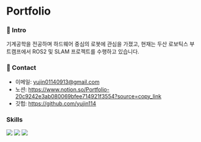 # Portfolio


### 📌 Intro

기계공학을 전공하며 하드웨어 중심의 로봇에 관심을 가졌고, 현재는 두산 로보틱스 부트캠프에서 ROS2 및 SLAM 프로젝트를 수행하고 있습니다. 

### 📌 Contact

- 이메일: yujin01140913@gmail.com
- 노션: https://www.notion.so/Portfolio-20c9242e3ab080069bfee714921f3554?source=copy_link
- 깃헙: https://github.com/yujin114


### Skills

<p>
  <img src="https://img.shields.io/badge/ROS2-22314E?style=for-the-badge&logo=ros&logoColor=white"/>
  <img src="https://img.shields.io/badge/Python-3776AB?style=for-the-badge&logo=python&logoColor=white"/>
  <img src="https://img.shields.io/badge/C%2B%2B-00599C?style=for-the-badge&logo=c%2B%2B&logoColor=white"/>
</p>
